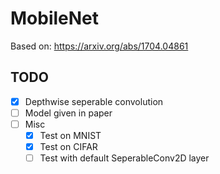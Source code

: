 # MobileNet

Based on: https://arxiv.org/abs/1704.04861

TODO
---

 - [x] Depthwise seperable convolution
 - [ ] Model given in paper
 - [ ] Misc
   - [x] Test on MNIST
   - [x] Test on CIFAR
   - [ ] Test with default SeperableConv2D layer